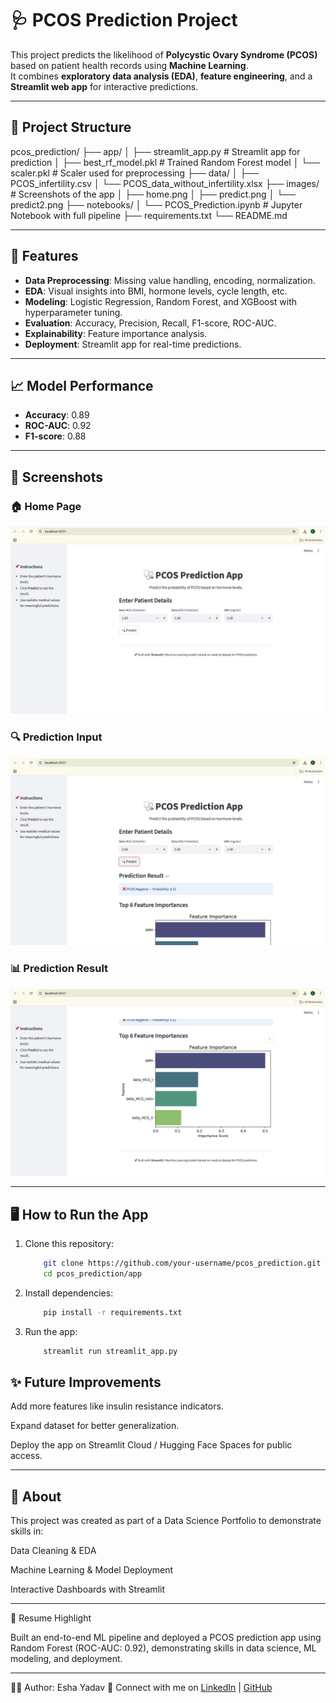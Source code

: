 # 🩺 PCOS Prediction Project

This project predicts the likelihood of **Polycystic Ovary Syndrome (PCOS)** based on patient health records using **Machine Learning**.  
It combines **exploratory data analysis (EDA)**, **feature engineering**, and a **Streamlit web app** for interactive predictions.

---

## 📂 Project Structure
pcos_prediction/
├── app/
│ ├── streamlit_app.py # Streamlit app for prediction
│ ├── best_rf_model.pkl # Trained Random Forest model
│ └── scaler.pkl # Scaler used for preprocessing
├── data/
│ ├── PCOS_infertility.csv
│ └── PCOS_data_without_infertility.xlsx
├── images/ # Screenshots of the app
│ ├── home.png
│ ├── predict.png
│ └── predict2.png
├── notebooks/
│ └── PCOS_Prediction.ipynb # Jupyter Notebook with full pipeline
├── requirements.txt
└── README.md

---

## 🚀 Features
- **Data Preprocessing**: Missing value handling, encoding, normalization.  
- **EDA**: Visual insights into BMI, hormone levels, cycle length, etc.  
- **Modeling**: Logistic Regression, Random Forest, and XGBoost with hyperparameter tuning.  
- **Evaluation**: Accuracy, Precision, Recall, F1-score, ROC-AUC.  
- **Explainability**: Feature importance analysis.  
- **Deployment**: Streamlit app for real-time predictions.  

---

## 📈 Model Performance
- **Accuracy**: 0.89  
- **ROC-AUC**: 0.92  
- **F1-score**: 0.88  

---

## 📸 Screenshots

### 🏠 Home Page
![Home Page](images/home.png)

### 🔍 Prediction Input
![Prediction Input](images/predict.png)

### 📊 Prediction Result
![Prediction Result](images/predict2.png)

---

## 🖥️ How to Run the App
1. Clone this repository:
    ```bash
        git clone https://github.com/your-username/pcos_prediction.git
        cd pcos_prediction/app


2. Install dependencies:
    ```bash
        pip install -r requirements.txt

3. Run the app:
    ```bash
        streamlit run streamlit_app.py

## ✨ Future Improvements

Add more features like insulin resistance indicators.

Expand dataset for better generalization.

Deploy the app on Streamlit Cloud / Hugging Face Spaces for public access.

---

## 🔹 About

This project was created as part of a Data Science Portfolio to demonstrate skills in:

Data Cleaning & EDA

Machine Learning & Model Deployment

Interactive Dashboards with Streamlit

---

📝 Resume Highlight

Built an end-to-end ML pipeline and deployed a PCOS prediction app using
Random Forest (ROC-AUC: 0.92), demonstrating skills in data science, ML modeling, and deployment.

---

👩‍💻 Author: Esha Yadav
🔗 Connect with me on [LinkedIn](https://www.linkedin.com/in/esha-yadav-3aa126253/) | [GitHub](https://github.com/EshaYadav11)